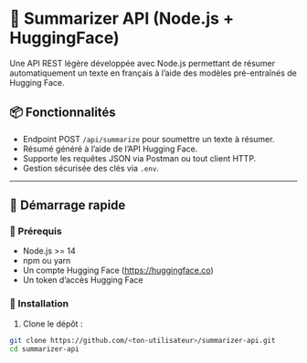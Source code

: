 # 🧠 Summarizer API (Node.js + HuggingFace)

Une API REST légère développée avec Node.js permettant de résumer automatiquement un texte en français à l’aide des modèles pré-entraînés de Hugging Face.

## 📦 Fonctionnalités

- Endpoint POST `/api/summarize` pour soumettre un texte à résumer.
- Résumé généré à l’aide de l’API Hugging Face.
- Supporte les requêtes JSON via Postman ou tout client HTTP.
- Gestion sécurisée des clés via `.env`.

---

## 🚀 Démarrage rapide

### 📁 Prérequis

- Node.js >= 14
- npm ou yarn
- Un compte Hugging Face (https://huggingface.co)
- Un token d’accès Hugging Face

### 🔧 Installation

1. Clone le dépôt :

```bash
git clone https://github.com/<ton-utilisateur>/summarizer-api.git
cd summarizer-api
